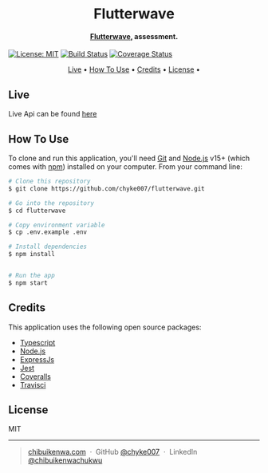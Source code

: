 <h1 align="center">
  Flutterwave
  <br>
</h1>

<h4 align="center"><a href="https://flutterw.herokuapp.com/" target="_blank">Flutterwave,</a> assessment.</h4>

[![License: MIT](https://img.shields.io/badge/License-MIT-blue.svg)](https://opensource.org/licenses/MIT) [![Build Status](https://travis-ci.com/chyke007/flutterwave.svg?branch=master)](https://travis-ci.com/chyke007/flutterwave) [![Coverage Status](https://coveralls.io/repos/github/chyke007/flutterwave/badge.svg?branch=master)](https://coveralls.io/github/chyke007/flutterwave?branch=master)

<p align="center">
  <a href="#key-features">Live</a> •
  <a href="#how-to-use">How To Use</a> •
  <a href="#credits">Credits</a> •
  <a href="#license">License</a> •
</p>

## Live

Live Api can be found <a href="https://flutterw.herokuapp.com/" target="_blank">here</a>

## How To Use

To clone and run this application, you'll need [Git](https://git-scm.com) and [Node.js](https://nodejs.org/en/download/) v15+ (which comes with [npm](http://npmjs.com)) installed on your computer. From your command line:

```bash
# Clone this repository
$ git clone https://github.com/chyke007/flutterwave.git

# Go into the repository
$ cd flutterwave

# Copy environment variable
$ cp .env.example .env

# Install dependencies
$ npm install


# Run the app
$ npm start
```

## Credits

This application uses the following open source packages:

- [Typescript](https://https://www.typescriptlang.org/)
- [Node.js](https://nodejs.org/)
- [ExpressJs](https://expressjs.com/)
- [Jest](https://jestjs.io/)
- [Coveralls](https://coveralls.io/)
- [Travisci](https://travis-ci.org/)

## License

MIT

---

> [chibuikenwa.com](https://www.chibuikenwa.com) &nbsp;&middot;&nbsp;
> GitHub [@chyke007](https://github.com/chyke007) &nbsp;&middot;&nbsp;
> LinkedIn [@chibuikenwachukwu](https://linkedin.com/in/chibuikenwachukwu)
